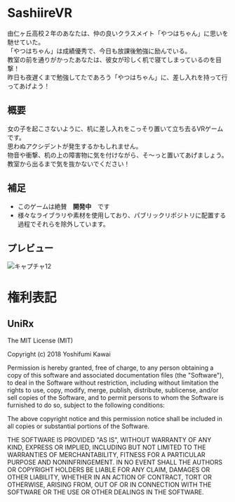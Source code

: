 # SashiireVR
由仁ヶ丘高校２年のあなたは、仲の良いクラスメイト「やつはちゃん」に思いを馳せていた。  
「やつはちゃん」は成績優秀で、今日も放課後勉強に励んでいる。  
教室の前を通りがかったあなたは、彼女が珍しく机で寝てしまっているのを目撃！  
昨日も夜遅くまで勉強してたであろう「やつはちゃん」に、差し入れを持って行ってあげよう！


## 概要
女の子を起こさないように、机に差し入れをこっそり置いて立ち去るVRゲームです。  
思わぬアクシデントが発生するかもしれません。  
物音や衝撃、机の上の障害物に気を付けながら、そ～っと置いてあげましょう。  
教室から出るまで気を抜かないでください！

## 補足
- このゲームは絶賛　**開発中**　です
- 様々なライブラリや素材を使用しており、パブリックリポジトリに配置する過程でそれらを除外しています。

## プレビュー
![キャプチャ12](https://user-images.githubusercontent.com/89596046/205509632-41ed984d-b083-431b-b951-5591e2e04e94.PNG)


# 権利表記

## UniRx
The MIT License (MIT)

Copyright (c) 2018 Yoshifumi Kawai

Permission is hereby granted, free of charge, to any person obtaining a copy
of this software and associated documentation files (the "Software"), to deal
in the Software without restriction, including without limitation the rights
to use, copy, modify, merge, publish, distribute, sublicense, and/or sell
copies of the Software, and to permit persons to whom the Software is
furnished to do so, subject to the following conditions:

The above copyright notice and this permission notice shall be included in all
copies or substantial portions of the Software.

THE SOFTWARE IS PROVIDED "AS IS", WITHOUT WARRANTY OF ANY KIND, EXPRESS OR
IMPLIED, INCLUDING BUT NOT LIMITED TO THE WARRANTIES OF MERCHANTABILITY,
FITNESS FOR A PARTICULAR PURPOSE AND NONINFRINGEMENT. IN NO EVENT SHALL THE
AUTHORS OR COPYRIGHT HOLDERS BE LIABLE FOR ANY CLAIM, DAMAGES OR OTHER
LIABILITY, WHETHER IN AN ACTION OF CONTRACT, TORT OR OTHERWISE, ARISING FROM,
OUT OF OR IN CONNECTION WITH THE SOFTWARE OR THE USE OR OTHER DEALINGS IN THE
SOFTWARE.
